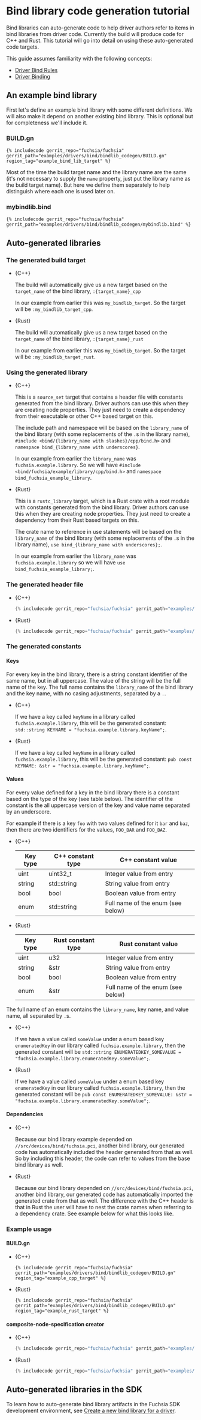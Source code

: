 # Bind library code generation tutorial

Bind libraries can auto-generate code to help driver authors refer to items in
bind libraries from driver code. Currently the build will produce code for C++ and Rust.
This tutorial will go into detail on using these auto-generated code targets.

This guide assumes familiarity with the following concepts:

 * [Driver Bind Rules](/docs/development/drivers/tutorials/bind-rules-tutorial.md)
 * [Driver Binding](/docs/development/drivers/concepts/device_driver_model/driver-binding.md)

## An example bind library

First let's define an example bind library with some different definitions. We will also make it
depend on another existing bind library. This is optional but for completeness we'll include it.

### BUILD.gn

```gn {:.devsite-disable-click-to-copy}
{% includecode gerrit_repo="fuchsia/fuchsia" gerrit_path="examples/drivers/bind/bindlib_codegen/BUILD.gn" region_tag="example_bind_lib_target" %}
```

Most of the time the build target name and the library name are the same (it's
not necessary to supply the `name` property, just put the library name as the build target name).
But here we define them separately to help distinguish where each one is used later on.

### mybindlib.bind

```none {:.devsite-disable-click-to-copy}
{% includecode gerrit_repo="fuchsia/fuchsia" gerrit_path="examples/drivers/bind/bindlib_codegen/mybindlib.bind" %}
```

## Auto-generated libraries

### The generated build target

* {C++}

  The build will automatically give us a new target based on the `target_name` of the bind library,
  `:{target_name}_cpp`

  In our example from earlier this was `my_bindlib_target`. So the target will be
  `:my_bindlib_target_cpp`.

* {Rust}

  The build will automatically give us a new target based on the `target_name` of the bind library,
  `:{target_name}_rust`

  In our example from earlier this was `my_bindlib_target`. So the target will be
  `:my_bindlib_target_rust`.

### Using the generated library

* {C++}

  This is a `source_set` target that contains a header file with constants generated from the
  bind library. Driver authors can use this when they are creating node properties. They just need
  to create a dependency from their executable or other C++ based target on this.

  The include path and namespace will be based on the `library_name` of the bind library (with
  some replacements of the `.`s in the library name),
  `#include <bind/{library_name with slashes}/cpp/bind.h>` and
  `namespace bind_{library_name with underscores}`.

  In our example from earlier the `library_name` was `fuchsia.example.library`. So we will have
  `#include <bind/fuchsia/example/library/cpp/bind.h>` and `namespace bind_fuchsia_example_library`.

* {Rust}

  This is a `rustc_library` target, which is a Rust crate with a root module with constants
  generated from the bind library. Driver authors can use this when they are creating node
  properties. They just need to create a dependency from their Rust based targets on this.

  The crate name to reference in use statements will be based on the `library_name` of the
  bind library (with some replacements of the `.`s in the library name),
  `use bind_{library_name with underscores};`.

  In our example from earlier the `library_name` was `fuchsia.example.library` so we will have
  `use bind_fuchsia_example_library;`.

### The generated header file

* {C++}

  ```cpp {:.devsite-disable-click-to-copy}
  {% includecode gerrit_repo="fuchsia/fuchsia" gerrit_path="examples/drivers/bind/bindlib_codegen/cpp_codegen.h.golden" exclude_regexp="// Copyright.*|// Use of.*|// found in.*" %}
  ```

* {Rust}

  ```rust {:.devsite-disable-click-to-copy}
  {% includecode gerrit_repo="fuchsia/fuchsia" gerrit_path="examples/drivers/bind/bindlib_codegen/rust_codegen.rs.golden" exclude_regexp="// Copyright.*|// Use of.*|// found in.*" %}
  ```

### The generated constants

#### Keys

For every key in the bind library, there is a string constant identifier of the same name,
but in all uppercase. The value of the string will be the full name of the key.
The full name contains the `library_name` of the bind library and the key name, with no
casing adjustments, separated by a `.`.

* {C++}

  If we have a key called `keyName` in a library called `fuchsia.example.library`, this will be the
  generated constant: `std::string KEYNAME = "fuchsia.example.library.keyName";`.

* {Rust}

  If we have a key called `keyName` in a library called `fuchsia.example.library`, this will be the
  generated constant: `pub const KEYNAME: &str = "fuchsia.example.library.keyName";`.

#### Values

For every value defined for a key in the bind library there is a constant based on the type
of the key (see table below). The identifier of the constant is the all uppercase version of
the key and value name separated by an underscore.

For example if there is a key `foo` with two values defined for it `bar` and `baz`, then there are
two identifiers for the values, `FOO_BAR` and `FOO_BAZ`.

* {C++}

  Key type | C++ constant type | C++ constant value
  -------- | ----------------- | ------------------
  uint     | uint32_t          | Integer value from entry
  string   | std::string       | String value from entry
  bool     | bool              | Boolean value from entry
  enum     | std::string       | Full name of the enum (see below)

* {Rust}

  Key type | Rust constant type | Rust constant value
  -------- | ------------------ | ------------------
  uint     | u32                | Integer value from entry
  string   | &str               | String value from entry
  bool     | bool               | Boolean value from entry
  enum     | &str               | Full name of the enum (see below)


The full name of an enum contains the `library_name`, key name, and value name,
all separated by `.`s.

* {C++}

  If we have a value called `someValue` under a enum based key `enumeratedKey` in our library
  called `fuchsia.example.library`, then the generated constant will be
  `std::string ENUMERATEDKEY_SOMEVALUE = "fuchsia.example.library.enumeratedKey.someValue";`.

* {Rust}

  If we have a value called `someValue` under a enum based key `enumeratedKey` in our library
  called `fuchsia.example.library`, then the generated constant will be
  `pub const ENUMERATEDKEY_SOMEVALUE: &str = "fuchsia.example.library.enumeratedKey.someValue";`.

#### Dependencies

* {C++}

  Because our bind library example depended on `//src/devices/bind/fuchsia.pci`, another bind
  library, our generated code has automatically included the header generated from that as well.
  So by including this header, the code can refer to values from the base bind library as well.

* {Rust}

  Because our bind library depended on `//src/devices/bind/fuchsia.pci`, another bind
  library, our generated code has automatically imported the generated crate from that as well.
  The difference with the C++ header is that in Rust the user will have to nest the crate names
  when referring to a dependency crate. See example below for what this looks like.

### Example usage

#### BUILD.gn

* {C++}

  ```gn {:.devsite-disable-click-to-copy}
  {% includecode gerrit_repo="fuchsia/fuchsia" gerrit_path="examples/drivers/bind/bindlib_codegen/BUILD.gn" region_tag="example_cpp_target" %}
  ```

* {Rust}

  ```gn {:.devsite-disable-click-to-copy}
  {% includecode gerrit_repo="fuchsia/fuchsia" gerrit_path="examples/drivers/bind/bindlib_codegen/BUILD.gn" region_tag="example_rust_target" %}
  ```

#### composite-node-specification creator

* {C++}

  ```cpp {:.devsite-disable-click-to-copy}
  {% includecode gerrit_repo="fuchsia/fuchsia" gerrit_path="examples/drivers/bind/bindlib_codegen/parent-driver.cc" region_tag="code" %}
  ```

* {Rust}

  ```rust {:.devsite-disable-click-to-copy}
  {% includecode gerrit_repo="fuchsia/fuchsia" gerrit_path="examples/drivers/bind/bindlib_codegen/parent-driver.rs" region_tag="code" %}
  ```

## Auto-generated libraries in the SDK

To learn how to auto-generate bind library artifacts in the Fuchsia SDK
development environment, see
[Create a new bind library for a driver](/docs/development/sdk/create-new-bind-library-for-driver.md).
